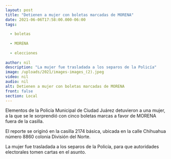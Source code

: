 ```yaml
---
layout: post
title: "Detienen a mujer con boletas marcadas de MORENA"
date: 2021-06-06T17:58:00.000-06:00
tags:
  
  - boletas
  
  - MORENA
  
  - elecciones
  
author: nil
description: "La mujer fue trasladada a los separos de la Policía"
image: /uploads/2021/images-images_(2).jpeg
video: nil
audio: nil
alt: Detienen a mujer con boletas marcadas de MORENA
front: false
section: Local
---
```


Elementos de la Policía Municipal de Ciudad Juárez detuvieron a una mujer, a la que se le sorprendió con cinco boletas marcas a favor de MORENA fuera de la casilla.

El reporte se originó en la casilla 2174 básica, ubicada en la calle Chihuahua número 8860 colonia División del Norte. 

La mujer fue trasladada a los separos de la Policía, para que autoridades electorales tomen cartas en el asunto.